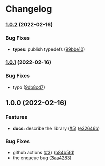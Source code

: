 # Changelog

### [1.0.2](https://www.github.com/Gozala/actor/compare/v1.0.1...v1.0.2) (2022-02-16)


### Bug Fixes

* **types:** publish typedefs ([99bbe10](https://www.github.com/Gozala/actor/commit/99bbe106d46fea22e5c91df4d6e47a208e0e27f7))

### [1.0.1](https://www.github.com/Gozala/actor/compare/v1.0.0...v1.0.1) (2022-02-16)


### Bug Fixes

* typo ([9db8cd7](https://www.github.com/Gozala/actor/commit/9db8cd70c7fac9d70f574e788a304fe477e5ae39))

## 1.0.0 (2022-02-16)


### Features

* **docs:** describe the library ([#5](https://www.github.com/Gozala/actor/issues/5)) ([e32646b](https://www.github.com/Gozala/actor/commit/e32646b5a6e9a40ecfa6054a86d112ca57b144ac))


### Bug Fixes

* github actions ([#3](https://www.github.com/Gozala/actor/issues/3)) ([b84b5fd](https://www.github.com/Gozala/actor/commit/b84b5fdec22914f7731f355b3418a0684f19bdd2))
* the enqueue bug ([3aa4283](https://www.github.com/Gozala/actor/commit/3aa42836057abf4b9f639f532c14a36367e52bba))
